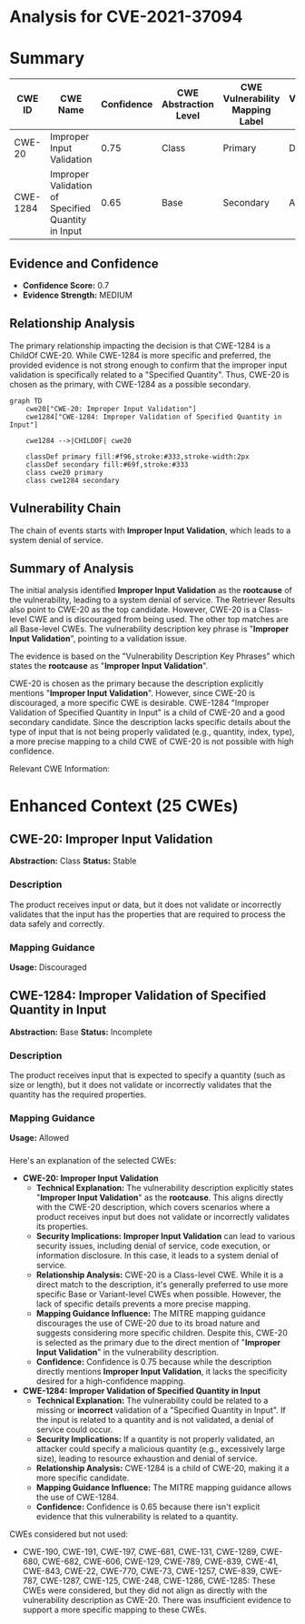 # Analysis for CVE-2021-37094

# Summary
| CWE ID | CWE Name | Confidence | CWE Abstraction Level | CWE Vulnerability Mapping Label | CWE-Vulnerability Mapping Notes |
|---|---|---|---|---|---|
| CWE-20 | Improper Input Validation | 0.75 | Class | Primary | Discouraged |
| CWE-1284 | Improper Validation of Specified Quantity in Input | 0.65 | Base | Secondary | Allowed |

## Evidence and Confidence

*   **Confidence Score:** 0.7
*   **Evidence Strength:** MEDIUM

## Relationship Analysis
The primary relationship impacting the decision is that CWE-1284 is a ChildOf CWE-20. While CWE-1284 is more specific and preferred, the provided evidence is not strong enough to confirm that the improper input validation is specifically related to a "Specified Quantity". Thus, CWE-20 is chosen as the primary, with CWE-1284 as a possible secondary.

```mermaid
graph TD
    cwe20["CWE-20: Improper Input Validation"]
    cwe1284["CWE-1284: Improper Validation of Specified Quantity in Input"]
    
    cwe1284 -->|CHILDOF| cwe20

    classDef primary fill:#f96,stroke:#333,stroke-width:2px
    classDef secondary fill:#69f,stroke:#333
    class cwe20 primary
    class cwe1284 secondary
```

## Vulnerability Chain
The chain of events starts with **Improper Input Validation**, which leads to a system denial of service.

## Summary of Analysis
The initial analysis identified **Improper Input Validation** as the **rootcause** of the vulnerability, leading to a system denial of service. The Retriever Results also point to CWE-20 as the top candidate. However, CWE-20 is a Class-level CWE and is discouraged from being used. The other top matches are all Base-level CWEs. The vulnerability description key phrase is "**Improper Input Validation**", pointing to a validation issue.

The evidence is based on the "Vulnerability Description Key Phrases" which states the **rootcause** as "**Improper Input Validation**".

CWE-20 is chosen as the primary because the description explicitly mentions "**Improper Input Validation**". However, since CWE-20 is discouraged, a more specific CWE is desirable. CWE-1284 "Improper Validation of Specified Quantity in Input" is a child of CWE-20 and a good secondary candidate. Since the description lacks specific details about the type of input that is not being properly validated (e.g., quantity, index, type), a more precise mapping to a child CWE of CWE-20 is not possible with high confidence.

Relevant CWE Information:

# Enhanced Context (25 CWEs)

## CWE-20: Improper Input Validation
**Abstraction:** Class
**Status:** Stable

### Description
The product receives input or data, but it does
        not validate or incorrectly validates that the input has the
        properties that are required to process the data safely and
        correctly.

### Mapping Guidance
**Usage:** Discouraged

## CWE-1284: Improper Validation of Specified Quantity in Input
**Abstraction:** Base
**Status:** Incomplete

### Description
The product receives input that is expected to specify a quantity (such as size or length), but it does not validate or incorrectly validates that the quantity has the required properties.

### Mapping Guidance
**Usage:** Allowed
###
Here's an explanation of the selected CWEs:

*   **CWE-20: Improper Input Validation**
    *   **Technical Explanation:** The vulnerability description explicitly states "**Improper Input Validation**" as the **rootcause**. This aligns directly with the CWE-20 description, which covers scenarios where a product receives input but does not validate or incorrectly validates its properties.
    *   **Security Implications:** **Improper Input Validation** can lead to various security issues, including denial of service, code execution, or information disclosure. In this case, it leads to a system denial of service.
    *   **Relationship Analysis:** CWE-20 is a Class-level CWE. While it is a direct match to the description, it's generally preferred to use more specific Base or Variant-level CWEs when possible. However, the lack of specific details prevents a more precise mapping.
    *   **Mapping Guidance Influence:** The MITRE mapping guidance discourages the use of CWE-20 due to its broad nature and suggests considering more specific children. Despite this, CWE-20 is selected as the primary due to the direct mention of "**Improper Input Validation**" in the vulnerability description.
    *   **Confidence:** Confidence is 0.75 because while the description directly mentions **Improper Input Validation**, it lacks the specificity desired for a high-confidence mapping.
*   **CWE-1284: Improper Validation of Specified Quantity in Input**
    *   **Technical Explanation:** The vulnerability could be related to a missing or **incorrect** validation of a "Specified Quantity in Input". If the input is related to a quantity and is not validated, a denial of service could occur.
    *   **Security Implications:** If a quantity is not properly validated, an attacker could specify a malicious quantity (e.g., excessively large size), leading to resource exhaustion and denial of service.
    *   **Relationship Analysis:** CWE-1284 is a child of CWE-20, making it a more specific candidate.
    *   **Mapping Guidance Influence:** The MITRE mapping guidance allows the use of CWE-1284.
    *   **Confidence:** Confidence is 0.65 because there isn't explicit evidence that this vulnerability is related to a quantity.

CWEs considered but not used:

*   CWE-190, CWE-191, CWE-197, CWE-681, CWE-131, CWE-1289, CWE-680, CWE-682, CWE-606, CWE-129, CWE-789, CWE-839, CWE-41, CWE-843, CWE-22, CWE-770, CWE-73, CWE-1257, CWE-839, CWE-787, CWE-1287, CWE-125, CWE-248, CWE-1286, CWE-1285: These CWEs were considered, but they did not align as directly with the vulnerability description as CWE-20. There was insufficient evidence to support a more specific mapping to these CWEs.